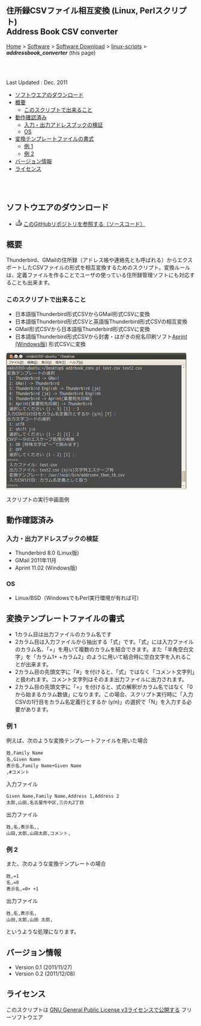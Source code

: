 ## 住所録CSVファイル相互変換 (Linux, Perlスクリプト)<br />Address Book CSV converter<!-- omit in toc -->

[Home](https://oasis3855.github.io/webpage/) > [Software](https://oasis3855.github.io/webpage/software/index.html) > [Software Download](https://oasis3855.github.io/webpage/software/software-download.html) > [linux-scripts](../README.md) > ***addressbook_converter*** (this page)

<br />
<br />

Last Updated : Dec. 2011

- [ソフトウエアのダウンロード](#ソフトウエアのダウンロード)
- [概要](#概要)
  - [このスクリプトで出来ること](#このスクリプトで出来ること)
- [動作確認済み](#動作確認済み)
  - [入力・出力アドレスブックの検証](#入力出力アドレスブックの検証)
  - [OS](#os)
- [変換テンプレートファイルの書式](#変換テンプレートファイルの書式)
  - [例 1](#例-1)
  - [例 2](#例-2)
- [バージョン情報](#バージョン情報)
- [ライセンス](#ライセンス)

<br />
<br />

## ソフトウエアのダウンロード

- ![download icon](../readme_pics/soft-ico-download-darkmode.gif)   [このGitHubリポジトリを参照する（ソースコード）](../addressbook_converter/) 

## 概要

Thunderbird、GMailの住所録（アドレス帳や連絡先とも呼ばれる）からエクスポートしたCSVファイルの形式を相互変換するためのスクリプト。変換ルールは、定義ファイルを作ることでユーザの使っている住所録管理ソフトにも対応することも出来ます。 

### このスクリプトで出来ること

- 日本語版Thunderbird形式CSVからGMail形式CSVに変換
- 日本語版Thunderbird形式CSVと英語版Thunderbird形式CSVの相互変換
- GMail形式CSVから日本語版Thunderbird形式CSVに変換
- 日本語版Thunderbird形式CSVから封書・はがきの宛名印刷ソフト[Aprint (Windows版)](http://www.vector.co.jp/soft/winnt/writing/se130034.html) 形式CSVに変換


![ スクリプトの実行中画面例 ](readme_pics/soft-addrbookconv-scr01.jpg)

スクリプトの実行中画面例 

## 動作確認済み

### 入力・出力アドレスブックの検証

- Thunderbird 8.0 (Linux版)
- GMail 2011年11月
- Aprint 11.02 (Windows版) 

### OS

- Linux/BSD（WindowsでもPerl実行環境が有れば可）

## 変換テンプレートファイルの書式

- 1カラム目は出力ファイルのカラム名です
- 2カラム目は入力ファイルから抽出する「式」です。「式」には入力ファイルのカラム名、「+」を用いて複数のカラムを結合できます。また「半角空白文字」を「カラム1+ +カラム2」のように用いて結合時に空白文字を入れることが出来ます。
- 2カラム目の先頭文字に「#」を付けると、「式」ではなく「コメント文字列」と扱われます。コメント文字列はそのまま出力ファイルに出力されます。
- 2カラム目の先頭文字に「=」を付けると、式の解釈がカラム名ではなく「0から始まるカラム数値」になります。この場合、スクリプト実行時に「入力CSVの1行目をカラム名定義行とするか (y/n)」の選択で「N」を入力する必要があります。 

### 例 1

例えば、次のような変換テンプレートファイルを用いた場合

```CSV
姓,Family Name
名,Given Name
表示名,Family Name+Given Name
,#コメント
```

入力ファイル

```CSV
Given Name,Family Name,Address 1,Address 2
太郎,山田,名古屋市中区,三の丸2丁目
```

出力ファイル

```CSV
姓,名,表示名,,
山田,太郎,山田太郎,コメント,
```

### 例 2

また、次のような変換テンプレートの場合

```
姓,=1
名,=0
表示名,=0+ +1
```

出力ファイル

```
姓,名,表示名,
山田,太郎,山田 太郎,
```

というような処理になります。 

## バージョン情報

- Version 0.1 (2011/11/27)
- Version 0.2 (2011/12/08)

## ライセンス

このスクリプトは [GNU General Public License v3ライセンスで公開する](https://gpl.mhatta.org/gpl.ja.html) フリーソフトウエア


